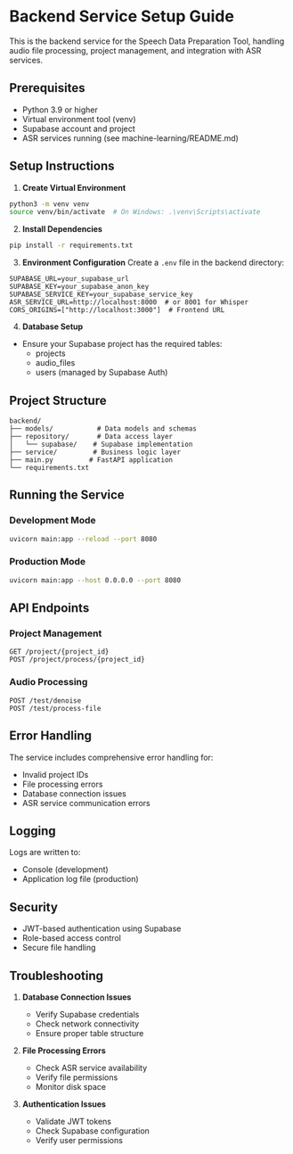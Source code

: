 # Backend Service Setup Guide

This is the backend service for the Speech Data Preparation Tool, handling audio file processing, project management, and integration with ASR services.

## Prerequisites

- Python 3.9 or higher
- Virtual environment tool (venv)
- Supabase account and project
- ASR services running (see machine-learning/README.md)

## Setup Instructions

1. **Create Virtual Environment**
```bash
python3 -m venv venv
source venv/bin/activate  # On Windows: .\venv\Scripts\activate
```

2. **Install Dependencies**
```bash
pip install -r requirements.txt
```

3. **Environment Configuration**
Create a `.env` file in the backend directory:
```env
SUPABASE_URL=your_supabase_url
SUPABASE_KEY=your_supabase_anon_key
SUPABASE_SERVICE_KEY=your_supabase_service_key
ASR_SERVICE_URL=http://localhost:8000  # or 8001 for Whisper
CORS_ORIGINS=["http://localhost:3000"]  # Frontend URL
```

4. **Database Setup**
- Ensure your Supabase project has the required tables:
  - projects
  - audio_files
  - users (managed by Supabase Auth)

## Project Structure
```
backend/
├── models/           # Data models and schemas
├── repository/       # Data access layer
│   └── supabase/    # Supabase implementation
├── service/         # Business logic layer
├── main.py         # FastAPI application
└── requirements.txt
```

## Running the Service

### Development Mode
```bash
uvicorn main:app --reload --port 8080
```

### Production Mode
```bash
uvicorn main:app --host 0.0.0.0 --port 8080
```

## API Endpoints

### Project Management
```
GET /project/{project_id}
POST /project/process/{project_id}
```

### Audio Processing
```
POST /test/denoise
POST /test/process-file
```

## Error Handling

The service includes comprehensive error handling for:
- Invalid project IDs
- File processing errors
- Database connection issues
- ASR service communication errors

## Logging

Logs are written to:
- Console (development)
- Application log file (production)

## Security

- JWT-based authentication using Supabase
- Role-based access control
- Secure file handling

## Troubleshooting

1. **Database Connection Issues**
   - Verify Supabase credentials
   - Check network connectivity
   - Ensure proper table structure

2. **File Processing Errors**
   - Check ASR service availability
   - Verify file permissions
   - Monitor disk space

3. **Authentication Issues**
   - Validate JWT tokens
   - Check Supabase configuration
   - Verify user permissions 